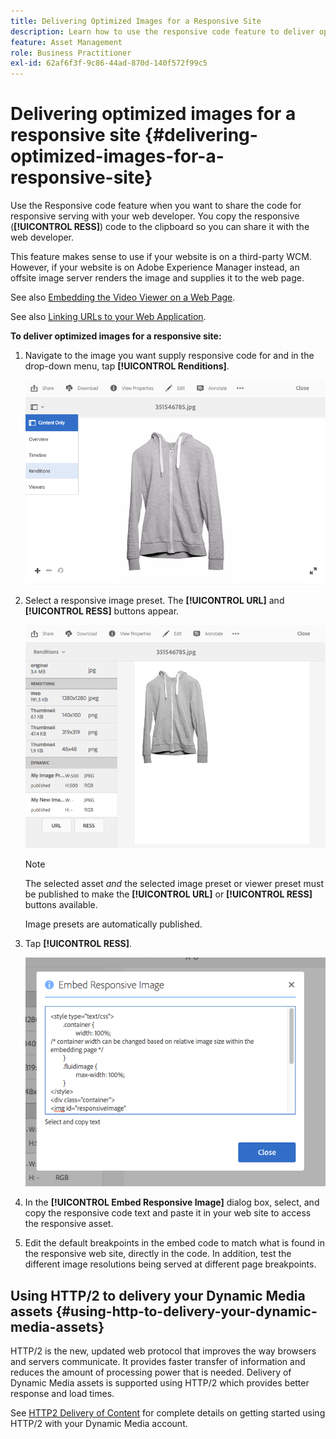 ```yaml
---
title: Delivering Optimized Images for a Responsive Site
description: Learn how to use the responsive code feature to deliver optimized images from Dynamic Media.
feature: Asset Management
role: Business Practitioner
exl-id: 62af6f3f-9c86-44ad-870d-140f572f99c5
---
```

# Delivering optimized images for a responsive site {#delivering-optimized-images-for-a-responsive-site}

Use the Responsive code feature when you want to share the code for responsive serving with your web developer. You copy the responsive (**[!UICONTROL RESS]**) code to the clipboard so you can share it with the web developer.

This feature makes sense to use if your website is on a third-party WCM. However, if your website is on Adobe Experience Manager instead, an offsite image server renders the image and supplies it to the web page.

See also [Embedding the Video Viewer on a Web Page](embed-code.md).

See also [Linking URLs to your Web Application](linking-urls-to-yourwebapplication.md).

**To deliver optimized images for a responsive site:**

1. Navigate to the image you want supply responsive code for and in the drop-down menu, tap **[!UICONTROL Renditions]**.

   ![chlimage_1-408](assets/chlimage_1-408.png)

1. Select a responsive image preset. The **[!UICONTROL URL]** and **[!UICONTROL RESS]** buttons appear.

   ![chlimage_1-409](assets/chlimage_1-409.png)

   >[!NOTE]
   >
   >The selected asset *and* the selected image preset or viewer preset must be published to make the **[!UICONTROL URL]** or **[!UICONTROL RESS]** buttons available.
   >
   >Image presets are automatically published.

1. Tap **[!UICONTROL RESS]**.

    ![chlimage_1-410](assets/chlimage_1-410.png)

1. In the **[!UICONTROL Embed Responsive Image]** dialog box, select, and copy the responsive code text and paste it in your web site to access the responsive asset.
1. Edit the default breakpoints in the embed code to match what is found in the responsive web site, directly in the code. In addition, test the different image resolutions being served at different page breakpoints.

## Using HTTP/2 to delivery your Dynamic Media assets {#using-http-to-delivery-your-dynamic-media-assets}

HTTP/2 is the new, updated web protocol that improves the way browsers and servers communicate. It provides faster transfer of information and reduces the amount of processing power that is needed. Delivery of Dynamic Media assets is supported using HTTP/2 which provides better response and load times.

See [HTTP2 Delivery of Content](http2faq.md) for complete details on getting started using HTTP/2 with your Dynamic Media account.

